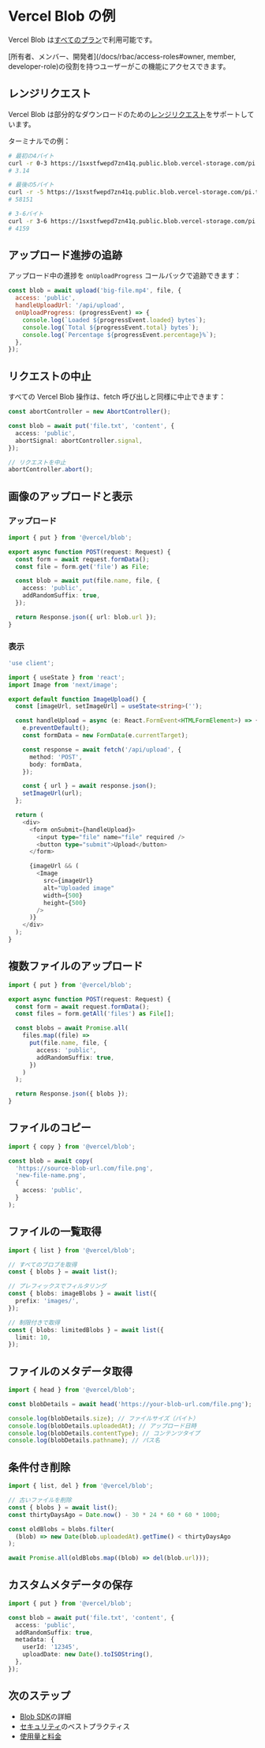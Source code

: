 # Vercel Blob の例

Vercel Blob は[すべてのプラン](/docs/plans)で利用可能です。

[所有者、メンバー、開発者](/docs/rbac/access-roles#owner, member, developer-role)の役割を持つユーザーがこの機能にアクセスできます。

## レンジリクエスト

Vercel Blob は部分的なダウンロードのための[レンジリクエスト](https://developer.mozilla.org/docs/Web/HTTP/Range_requests)をサポートしています。

ターミナルでの例：

```bash
# 最初の4バイト
curl -r 0-3 https://1sxstfwepd7zn41q.public.blob.vercel-storage.com/pi.txt
# 3.14

# 最後の5バイト
curl -r -5 https://1sxstfwepd7zn41q.public.blob.vercel-storage.com/pi.txt
# 58151

# 3-6バイト
curl -r 3-6 https://1sxstfwepd7zn41q.public.blob.vercel-storage.com/pi.txt
# 4159
```

## アップロード進捗の追跡

アップロード中の進捗を `onUploadProgress` コールバックで追跡できます：

```javascript
const blob = await upload('big-file.mp4', file, {
  access: 'public',
  handleUploadUrl: '/api/upload',
  onUploadProgress: (progressEvent) => {
    console.log(`Loaded ${progressEvent.loaded} bytes`);
    console.log(`Total ${progressEvent.total} bytes`);
    console.log(`Percentage ${progressEvent.percentage}%`);
  },
});
```

## リクエストの中止

すべての Vercel Blob 操作は、fetch 呼び出しと同様に中止できます：

```typescript
const abortController = new AbortController();

const blob = await put('file.txt', 'content', {
  access: 'public',
  abortSignal: abortController.signal,
});

// リクエストを中止
abortController.abort();
```

## 画像のアップロードと表示

### アップロード

```typescript
import { put } from '@vercel/blob';

export async function POST(request: Request) {
  const form = await request.formData();
  const file = form.get('file') as File;

  const blob = await put(file.name, file, {
    access: 'public',
    addRandomSuffix: true,
  });

  return Response.json({ url: blob.url });
}
```

### 表示

```typescript
'use client';

import { useState } from 'react';
import Image from 'next/image';

export default function ImageUpload() {
  const [imageUrl, setImageUrl] = useState<string>('');

  const handleUpload = async (e: React.FormEvent<HTMLFormElement>) => {
    e.preventDefault();
    const formData = new FormData(e.currentTarget);

    const response = await fetch('/api/upload', {
      method: 'POST',
      body: formData,
    });

    const { url } = await response.json();
    setImageUrl(url);
  };

  return (
    <div>
      <form onSubmit={handleUpload}>
        <input type="file" name="file" required />
        <button type="submit">Upload</button>
      </form>

      {imageUrl && (
        <Image
          src={imageUrl}
          alt="Uploaded image"
          width={500}
          height={500}
        />
      )}
    </div>
  );
}
```

## 複数ファイルのアップロード

```typescript
import { put } from '@vercel/blob';

export async function POST(request: Request) {
  const form = await request.formData();
  const files = form.getAll('files') as File[];

  const blobs = await Promise.all(
    files.map((file) =>
      put(file.name, file, {
        access: 'public',
        addRandomSuffix: true,
      })
    )
  );

  return Response.json({ blobs });
}
```

## ファイルのコピー

```typescript
import { copy } from '@vercel/blob';

const blob = await copy(
  'https://source-blob-url.com/file.png',
  'new-file-name.png',
  {
    access: 'public',
  }
);
```

## ファイルの一覧取得

```typescript
import { list } from '@vercel/blob';

// すべてのブロブを取得
const { blobs } = await list();

// プレフィックスでフィルタリング
const { blobs: imageBlobs } = await list({
  prefix: 'images/',
});

// 制限付きで取得
const { blobs: limitedBlobs } = await list({
  limit: 10,
});
```

## ファイルのメタデータ取得

```typescript
import { head } from '@vercel/blob';

const blobDetails = await head('https://your-blob-url.com/file.png');

console.log(blobDetails.size); // ファイルサイズ（バイト）
console.log(blobDetails.uploadedAt); // アップロード日時
console.log(blobDetails.contentType); // コンテンツタイプ
console.log(blobDetails.pathname); // パス名
```

## 条件付き削除

```typescript
import { list, del } from '@vercel/blob';

// 古いファイルを削除
const { blobs } = await list();
const thirtyDaysAgo = Date.now() - 30 * 24 * 60 * 60 * 1000;

const oldBlobs = blobs.filter(
  (blob) => new Date(blob.uploadedAt).getTime() < thirtyDaysAgo
);

await Promise.all(oldBlobs.map((blob) => del(blob.url)));
```

## カスタムメタデータの保存

```typescript
import { put } from '@vercel/blob';

const blob = await put('file.txt', 'content', {
  access: 'public',
  addRandomSuffix: true,
  metadata: {
    userId: '12345',
    uploadDate: new Date().toISOString(),
  },
});
```

## 次のステップ

- [Blob SDK](/docs/vercel-blob/using-blob-sdk)の詳細
- [セキュリティ](/docs/vercel-blob/security)のベストプラクティス
- [使用量と料金](/docs/vercel-blob/usage-and-pricing)
